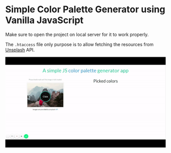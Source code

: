 # Simple Color Palette Generator using Vanilla JavaScript

Make sure to open the project on local server for it to work properly.

The `.htaccess` file only purpose is to allow fetching the resources from [Unsplash](https://source.unsplash.com/) API.

![How it Works](public/images/jumbotron.gif)
